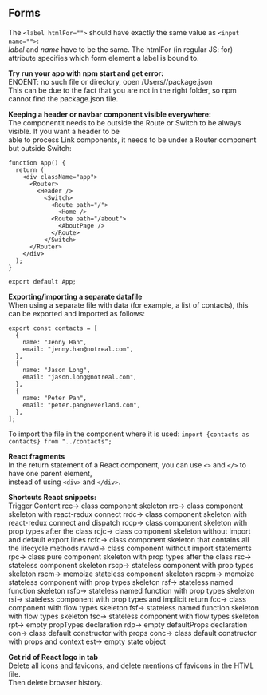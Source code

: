 ## Forms
The `<label htmlFor="">` should have exactly the same value as `<input name="">`:  
*label* and *name* have to be the same. The htmlFor (in regular JS: for) attribute specifies which form element a label is bound to.

**Try run your app with npm start and get error:**  
ENOENT: no such file or directory, open /Users/<username>/package.json  
This can be due to the fact that you are not in the right folder, so npm cannot find the package.json file.

**Keeping a header or navbar component visible everywhere:**  
The componentit needs to be outside the Route or Switch to be always visible. If you want a header to be  
able to process Link components, it needs to be under a Router component but outside Switch:  
```
function App() {
  return (
    <div className="app">
      <Router>
        <Header />
          <Switch>
            <Route path="/">
              <Home />
            <Route path="/about">
              <AboutPage />
            </Route>
          </Switch>
      </Router>
    </div>            
  );
}

export default App;
```

**Exporting/importing a separate datafile**  
When using a separate file with data (for example, a list of contacts), this can be exported and imported as follows:  
```
export const contacts = [
  {
    name: "Jenny Han",
    email: "jenny.han@notreal.com",
  },
  {
    name: "Jason Long",
    email: "jason.long@notreal.com",
  },
  {
    name: "Peter Pan",
    email: "peter.pan@neverland.com",
  },
];
```  
To import the file in the component where it is used: `import {contacts as contacts} from "../contacts";`

**React fragments**  
In the return statement of a React component, you can use `<>` and `</>` to have one parent element,  
instead of using `<div>` and `</div>`.


**Shortcuts React snippets:**  
Trigger 	Content
rcc→ 	class component skeleton
rrc→ 	class component skeleton with react-redux connect
rrdc→ 	class component skeleton with react-redux connect and dispatch
rccp→ 	class component skeleton with prop types after the class
rcjc→ 	class component skeleton without import and default export lines
rcfc→ 	class component skeleton that contains all the lifecycle methods
rwwd→ 	class component without import statements
rpc→ 	class pure component skeleton with prop types after the class
rsc→ 	stateless component skeleton
rscp→ 	stateless component with prop types skeleton
rscm→ 	memoize stateless component skeleton
rscpm→ 	memoize stateless component with prop types skeleton
rsf→ 	stateless named function skeleton
rsfp→ 	stateless named function with prop types skeleton
rsi→ 	stateless component with prop types and implicit return
fcc→ 	class component with flow types skeleton
fsf→ 	stateless named function skeleton with flow types skeleton
fsc→ 	stateless component with flow types skeleton
rpt→ 	empty propTypes declaration
rdp→ 	empty defaultProps declaration
con→ 	class default constructor with props
conc→ 	class default constructor with props and context
est→ 	empty state object

**Get rid of React logo in tab**  
Delete all icons and favicons, and delete mentions of favicons in the HTML file.  
Then delete browser history.